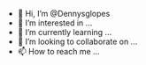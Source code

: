 - 👋 Hi, I’m @Dennysglopes
- 👀 I’m interested in ...
- 🌱 I’m currently learning ...
- 💞️ I’m looking to collaborate on ...
- 📫 How to reach me ...

<!---
Dennysglopes/Dennysglopes is a ✨ special ✨ repository because its `README.md` (this file) appears on your GitHub profile.
You can click the Preview link to take a look at your changes.
--->
